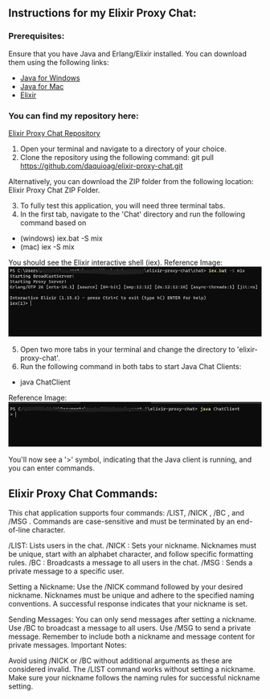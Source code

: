 ## Instructions for my Elixir Proxy Chat:

### Prerequisites:
Ensure that you have Java and Erlang/Elixir installed. You can download them using the following links: 
   * [Java for Windows](https://www.java.com/download/ie_manual.jsp)
   * [Java for Mac](https://www.java.com/en/download/apple.jsp)
   * [Elixir](https://elixir-lang.org/install.html)

### You can find my repository here: 
 [Elixir Proxy Chat Repository](https://github.com/daquioag/elixir-proxy-chat)

1. Open your terminal and navigate to a directory of your choice.
2. Clone the repository using the following command:
git pull https://github.com/daquioag/elixir-proxy-chat.git

Alternatively, you can download the ZIP folder from the following location: Elixir Proxy Chat ZIP Folder.

3. To fully test this application, you will need three terminal tabs.
4. In the first tab, navigate to the 'Chat' directory and run the following command based on 
* (windows) iex.bat -S mix 
* (mac) iex -S mix 

You should see the Elixir interactive shell (iex).
Reference Image:
![mix_project](images/in3.png)


5. Open two more tabs in your terminal and change the directory to 'elixir-proxy-chat'.
6. Run the following command in both tabs to start Java Chat Clients:

* java ChatClient 

Reference Image:
![java_chat_client](images/in2.png)

You'll now see a '>' symbol, indicating that the Java client is running, and you can enter commands.

## Elixir Proxy Chat Commands:
This chat application supports four commands: /LIST, /NICK <nickname>, /BC <message>, and /MSG <nickname> <message>. Commands are case-sensitive and must be terminated by an end-of-line character.

/LIST: Lists users in the chat.
/NICK <nickname>: Sets your nickname. Nicknames must be unique, start with an alphabet character, and follow specific formatting rules.
/BC <message>: Broadcasts a message to all users in the chat.
/MSG <nickname> <message>: Sends a private message to a specific user.

Setting a Nickname:
Use the /NICK command followed by your desired nickname.
Nicknames must be unique and adhere to the specified naming conventions.
A successful response indicates that your nickname is set.

Sending Messages:
You can only send messages after setting a nickname.
Use /BC <message> to broadcast a message to all users.
Use /MSG <nickname> <message> to send a private message.
Remember to include both a nickname and message content for private messages.
Important Notes:

Avoid using /NICK or /BC without additional arguments as these are considered invalid.
The /LIST command works without setting a nickname.
Make sure your nickname follows the naming rules for successful nickname setting.

